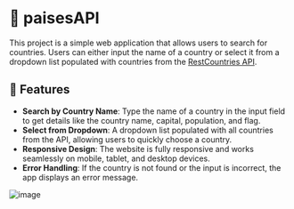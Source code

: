 # 📌 paisesAPI

This project is a simple web application that allows users to search for countries. Users can either input the name of a country or select it from a dropdown list populated with countries from the [RestCountries API](https://restcountries.com/).

## 📢 Features

- **Search by Country Name**: Type the name of a country in the input field to get details like the country name, capital, population, and flag.
- **Select from Dropdown**: A dropdown list populated with all countries from the API, allowing users to quickly choose a country.
- **Responsive Design**: The website is fully responsive and works seamlessly on mobile, tablet, and desktop devices.
- **Error Handling**: If the country is not found or the input is incorrect, the app displays an error message.

![image](https://github.com/user-attachments/assets/ca6035ca-2519-42ec-a7b4-962469a3f570)
